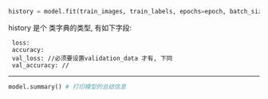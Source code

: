 ```python
history = model.fit(train_images, train_labels, epochs=epoch, batch_size=batch_size, validation_data=(test_images, test_labels))
```

history 是个 类字典的类型, 有如下字段:

~~~properties
 loss: 
 accuracy:
 val_loss: //必须要设置validation_data 才有, 下同
 val_accuracy: // 
~~~





---

~~~python
model.summary() # 打印模型的总结信息
~~~

